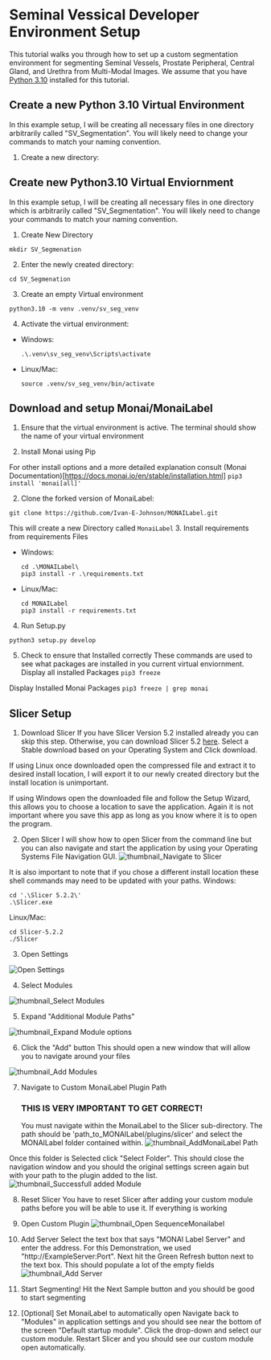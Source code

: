 # Seminal Vessical Developer Environment Setup

This tutorial walks you through how to set up a custom segmentation environment for segmenting Seminal Vessels, Prostate Peripheral, Central Gland, and Urethra from Multi-Modal Images. We assume that you have [Python 3.10](https://www.python.org/downloads/release/python-3100/) installed for this tutorial.

## Create a new Python 3.10 Virtual Environment

In this example setup, I will be creating all necessary files in one directory arbitrarily called "SV_Segmentation". You will likely need to change your commands to match your naming convention.

1. Create a new directory:


## Create new Python3.10 Virtual Enviornment
In this example setup, I will be creating all necessary files in one directory which is arbitrarily called "SV_Segmentation". You will likely need to change your commands to match your naming convention. 

1. Create New Directory

``` 
mkdir SV_Segmenation
``` 

2. Enter the newly created directory: 

``` 
cd SV_Segmenation 
```

3. Create an empty Virtual environment

``` 
python3.10 -m venv .venv/sv_seg_venv 
```


4. Activate the virtual environment:
- Windows:
  ```
  .\.venv\sv_seg_venv\Scripts\activate
  ```
- Linux/Mac:
  ```
  source .venv/sv_seg_venv/bin/activate
  ```

## Download and setup Monai/MonaiLabel

1. Ensure that the virtual environment is active.
The terminal should show the name of your virtual environment


2. Install Monai using Pip

For other install options and a more detailed explanation consult (Monai Documentation)[https://docs.monai.io/en/stable/installation.html]
``` pip3 install 'monai[all]' ```

2. Clone the forked version of MonaiLabel:
```
git clone https://github.com/Ivan-E-Johnson/MONAILabel.git
```
This will create a new Directory called `MonaiLabel`
3. Install requirements from requirements Files

- Windows:
    ```
    cd .\MONAILabel\
    pip3 install -r .\requirements.txt
    ```
- Linux/Mac:
    ```
    cd MONAILabel
    pip3 install -r requirements.txt
    ```
4. Run Setup.py
```
python3 setup.py develop

```

5. Check to ensure that Installed correctly 
These commands are used to see what packages are installed in you current virtual enviornment.
Display all installed Packages
``` pip3 freeze ```

Display Installed Monai Packages 
``` pip3 freeze | grep monai ```

## Slicer Setup 
1. Download Slicer
If you have Slicer Version 5.2 installed already you can skip this step. Otherwise, you can download Slicer 5.2 [here](https://download.slicer.org/). 
Select a Stable download based on your Operating System and Click download. 

If using Linux once downloaded open the compressed file and extract it to desired install location, I will export it to our newly created directory but the install location is unimportant. 

If using Windows open the downloaded file and follow the Setup Wizard, this allows you to choose a location to save the application. Again it is not important where you save this app as long as you know where it is to open the program. 

2. Open Slicer
I will show how to open Slicer from the command line but you can also navigate and start the application by using your Operating Systems File Navigation GUI. 
![thumbnail_Navigate to Slicer](https://github.com/Ivan-E-Johnson/MONAILabel/assets/106177326/2e4faae4-8496-482e-a1d4-0bebe5a1ffe0)

It is also important to note that if you chose a different install location these shell commands may need to be updated with your paths.
Windows:
```
cd '.\Slicer 5.2.2\'
.\Slicer.exe
```
Linux/Mac:
```
cd Slicer-5.2.2
./Slicer
```
3. Open Settings

![Open Settings](https://github.com/Ivan-E-Johnson/MONAILabel/assets/106177326/f0cf5d0e-f4b6-4258-a5e4-45b665ee0d63)


4. Select Modules

![thumbnail_Select Modules](https://github.com/Ivan-E-Johnson/MONAILabel/assets/106177326/849739b5-22c0-4b7d-bb60-9b0f4d036926)

5. Expand "Additional Module Paths"

![thumbnail_Expand Module options](https://github.com/Ivan-E-Johnson/MONAILabel/assets/106177326/436a9fe3-664e-40cb-9f69-186a5af66407)

6. Click the "Add" button
  This should open a new window that will allow you to navigate around your files

![thumbnail_Add Modules](https://github.com/Ivan-E-Johnson/MONAILabel/assets/106177326/68624247-53de-4f5b-93ad-cb833feacde6)

7. Navigate to Custom MonaiLabel Plugin Path
   ### THIS IS VERY IMPORTANT TO GET CORRECT!
   You must navigate within the MonaiLabel to the Slicer sub-directory. The path should be 'path_to_MONAILabel/plugins/slicer' and select the MONAILabel folder contained within. 
![thumbnail_AddMonaiLabel Path](https://github.com/Ivan-E-Johnson/MONAILabel/assets/106177326/4646d38c-0209-4453-82bd-2c652cc3ecd3)

Once this folder is Selected click "Select Folder". This should close the navigation window and you should the original settings screen again but with your path to the plugin added to the list.
![thumbnail_Successfull added Module](https://github.com/Ivan-E-Johnson/MONAILabel/assets/106177326/51e9852c-510d-4e4d-91c2-9c5040c0863c)

8. Reset Slicer
   You have to reset Slicer after adding your custom module paths before you will be able to use it. If everything is working 
9. Open Custom Plugin
![thumbnail_Open SequenceMonailabel](https://github.com/Ivan-E-Johnson/MONAILabel/assets/106177326/3ee986ad-f35a-4692-a560-a9f4184cd073)
10. Add Server
    Select the text box that says "MONAI Label Server" and enter the address. For this Demonstration, we used "http://ExampleServer:Port". Next hit the Green Refresh button next to the text box. This should populate a lot of the empty fields 
     ![thumbnail_Add Server ](https://github.com/Ivan-E-Johnson/MONAILabel/assets/106177326/7ff061af-7fb8-431a-9686-4259271048b8)

11. Start Segmenting!
    Hit the Next Sample button and you should be good to start segmenting
    
12. [Optional] Set MonaiLabel to automatically open
  Navigate back to "Modules" in application settings and you should see near the bottom of the screen "Default startup module". Click the drop-down and select our custom module. Restart Slicer and you should see our custom module open automatically.


